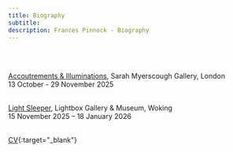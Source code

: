 ```yaml
---
title: Biography
subtitle: 
description: Frances Pinnock - Biography
---  
```

  
<br/>  
<br/>  
  

[Accoutrements & Illuminations](https://www.sarahmyerscough.com/exhibitions/70-frances-pinnock-accoutrements-illuminations/), Sarah Myerscough Gallery, London  
13 October - 29 November 2025  
<br/>  

[Light Sleeper](https://www.thelightbox.org.uk/whats-on/frances-pinnock-light-sleeper), Lightbox Gallery & Museum, Woking  
15 November 2025 – 18 January 2026  
<br/>  


  
[CV](cv.pdf){:target="_blank"} 









   
 




 









  










 



  










 











